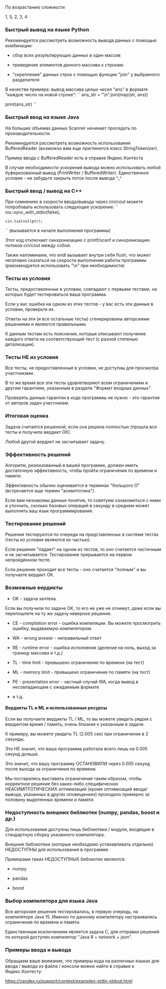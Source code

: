 По возрастанию сложности 

1, 5, 2, 3, 4

### Быстрый вывод на языке Python

Рекомендуется рассмотреть возможность вывода данных с помощью комбинации:

- сбор всех результирующих данных в один массив 

- приведение элементов данного массива к строкам:

- "скрепление" данных строк с помощью функции "join" у выбранного разделителя

В качестве примера: вывод массива целых чисел "ans" в формате "каждое число на новой строке":
``
ans_str = "\n".join(map(str, ans))

print(ans_str)
``
### Быстрый ввод на языке Java
На больших объемах данных Scanner начинает проседать по производительности.

Рекомендуется рассмотреть возможность использования BufferedReader (возможно вам еще приглянется класс StringTokenizer).

Пример ввода с BufferedReader есть в справке Яндекс.Контеста

В случае необходимости ускорения вывода можно использовать любой буферизованный вывод (PrintWriter / BufferedWriter). Единственное условие - не забудьте закрыть поток после вывода ^_^

### Быстрый ввод / вывод на С++
При сомнениях в скорости ввода/вывода через cin/cout можете попробовать использовать следующее ускорение:
``
	ios::sync_with_stdio(false);

	cin.tie(nullptr);
``
(вызывается в начале выполнения программы)

Этот код отключает синхронизацию с printf/scanf и синхронизацию потоков cin/cout между собой.

Также напоминаем, что endl вызывает внутри себя flush, что может негативно сказаться на скорости выполнения работы программы (рекомендуется использовать "\n" при необходимости)

### Тесты из условия
Тесты, предоставленные в условии, совпадают с первыми тестами, на которых будет тестироваться ваша программа.

Если у вас ошибка на одном из этих тестов - у вас есть эти данные в условии, проверьте их.

Ответы на эти (и все остальные тесты) сгенерированы авторскими решениями и являются правильными. 

К данным тестам есть пояснения, которые описывают получение каждого ответа на соответствующий тест (с разной степенью детализации).

### Тесты НЕ из условия
Все тесты, не предоставленные в условии, не доступны для просмотра участниками. 

В то же время все эти тесты удовлетворяют всем ограничениям и другим гарантиям, указанным в разделе "Формат входных данных".

Проверять данные гарантии в коде программы не нужно - это гарантия от авторов задач участникам. 

### Итоговая оценка
Задача считается решенной, если она решена полностью (прошла все тесты и получила вердикт ОК).

Любой другой вердикт не засчитывает задачу.

### Эффективность решений
Алгоритм, реализованный в вашей программе, должен иметь достаточную эффективность, чтобы пройти ограничения по времени и памяти.

Эффективность обычно оценивается в терминах "большого О" (встречается еще термин "асимптотика"). 

Если вам незнакомы данные понятия, то советуем ознакомиться с ними и уточнить, сколько базовых операций в секунду в среднем может выполнять ваш язык программирования.

### Тестирование решений
Решения тестируются по очереди на представленных в системе тестах (тесты из условия являются их частью).

Если решение "падает" на одном из тестов, то оно считается частичным и не засчитывается. Тестирование прерывается на первом непройденном тесте.

Если решение проходит все тесты - оно считается "полным" и вы получаете вердикт ОК.

### Возможные вердикты
- OK - задача зачтена. 

Если вы получили по задаче ОК, то его не уже не отнимут, даже если вы перепошлете на ту же задачу неверное решение.

- CE - compilation error - ошибка компиляции. Вы можете просмотреть ошибку, выдаваемую компилятором.

- WA - wrong answer - неправильный ответ

- RE - runtime error - ошибка исполнения (деление на ноль, выход за границу массива и т.д.)

- TL - time limit - превышено ограничение по времени (на тест) 

- ML - memory limit - превышено ограничение по памяти (на тест)

- PE - presentation error - частный случай WA, когда вывод в несовпадающем с ожидаемым формате

- и т.д.

#### Вердикты TL и ML и использованные ресурсы
Если вы получаете вердикты TL / ML, то вы можете увидеть рядом с вердиктом время / память, очень близкие к указанным в задаче.

К примеру, вы можете увидеть TL (2.005 сек) при ограничении в 2 секунды.

Это НЕ значит, что ваша программа работала всего лишь на 0.005 секунд дольше.

Это значит, что вашу программу ОСТАНОВИЛИ через 0.005 секунд после выхода за ограничения по времени.

Мы постарались выставить ограничения таким образом, чтобы корректное решение без каких-либо специфических НЕАСИМПТОТИЧЕСКИХ оптимизаций (кроме оптимизаций ввода/вывода, указанных в других оповещениях) проходило примерно за половину выделенных времени и памяти.

### Недоступность внешних библиотек (numpy, pandas, boost и др.)
Для использования доступны лишь библиотеки / модули, входящие в стандартную сборку указанного компилятора.

Внешние библиотеки (которые необходимо устанавливать отдельно) НЕДОСТУПНЫ для использования в программе.

Примерами таких НЕДОСТУПНЫХ библиотек являются:

- numpy

- pandas

- boost

### Выбор компилятора для языка Java
Все авторские решения тестировались, в первую очередь, на компиляторе Java 15. Именно по данному компилятору настраивались ограничения по времени и памяти.

Единственным исключением является задача C, для отправки решений по которой доступен компилятор "Java 8 + network + json".

### Примеры ввода и вывода
Обращаем ваше внимание, что примеры кода на различных языках для ввода / вывода из файла / консоли можно найти в справке к Яндекс.Контесту:

https://yandex.ru/support/contest/examples-stdin-stdout.html